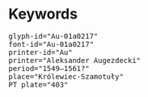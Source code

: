 # Keywords
<pre>
glyph-id="Au-01a0217"
font-id="Au-01a0217"
printer-id="Au"
printer="Aleksander Augezdecki"
period="1549–1561?"
place="Królewiec-Szamotuły"
PT plate="403"
</pre>
